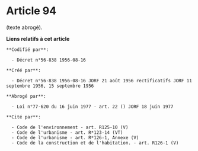 # Article 94

(texte abrogé).

**Liens relatifs à cet article**

	**Codifié par**:

	  - Décret n°56-838 1956-08-16

	**Créé par**:

	  - Décret n°56-838 1956-08-16 JORF 21 août 1956 rectificatifs JORF 11 septembre 1956, 15 septembre 1956

	**Abrogé par**:

	  - Loi n°77-620 du 16 juin 1977 - art. 22 () JORF 18 juin 1977

	**Cité par**:

	  - Code de l'environnement - art. R125-10 (V)
	  - Code de l'urbanisme - art. R*123-14 (VT)
	  - Code de l'urbanisme - art. R*126-1, Annexe (V)
	  - Code de la construction et de l'habitation. - art. R126-1 (V)
